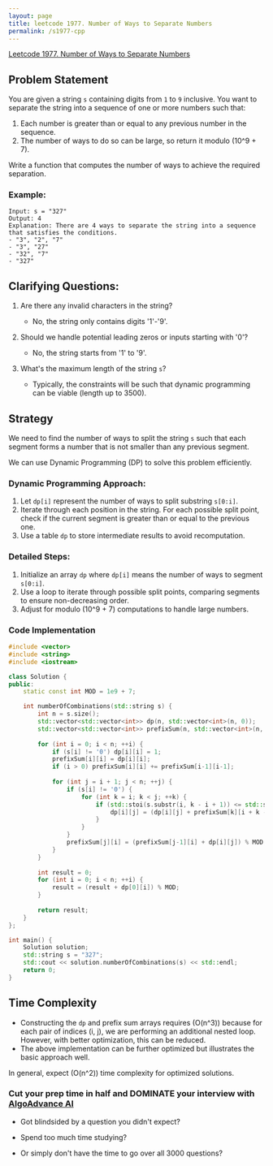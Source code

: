```yaml
---
layout: page
title: leetcode 1977. Number of Ways to Separate Numbers
permalink: /s1977-cpp
---
```

[Leetcode 1977. Number of Ways to Separate Numbers](https://algoadvance.github.io/algoadvance/l1977)
## Problem Statement

You are given a string `s` containing digits from `1` to `9` inclusive. You want to separate the string into a sequence of one or more numbers such that:

1. Each number is greater than or equal to any previous number in the sequence.
2. The number of ways to do so can be large, so return it modulo \(10^9 + 7\).

Write a function that computes the number of ways to achieve the required separation.

### Example:
```plaintext
Input: s = "327"
Output: 4
Explanation: There are 4 ways to separate the string into a sequence that satisfies the conditions.
- "3", "2", "7"
- "3", "27"
- "32", "7"
- "327"
```

## Clarifying Questions:
1. Are there any invalid characters in the string?
   - No, the string only contains digits '1'-'9'.
   
2. Should we handle potential leading zeros or inputs starting with '0'?
   - No, the string starts from '1' to '9'.

3. What's the maximum length of the string `s`?
   - Typically, the constraints will be such that dynamic programming can be viable (length up to 3500).

## Strategy

We need to find the number of ways to split the string `s` such that each segment forms a number that is not smaller than any previous segment. 

We can use Dynamic Programming (DP) to solve this problem efficiently.

### Dynamic Programming Approach:

1. Let `dp[i]` represent the number of ways to split substring `s[0:i]`.
2. Iterate through each position in the string. For each possible split point, check if the current segment is greater than or equal to the previous one.
3. Use a table `dp` to store intermediate results to avoid recomputation.

### Detailed Steps:
1. Initialize an array `dp` where `dp[i]` means the number of ways to segment `s[0:i]`.
2. Use a loop to iterate through possible split points, comparing segments to ensure non-decreasing order.
3. Adjust for modulo \(10^9 + 7\) computations to handle large numbers.

### Code Implementation

```cpp
#include <vector>
#include <string>
#include <iostream>

class Solution {
public:
    static const int MOD = 1e9 + 7;

    int numberOfCombinations(std::string s) {
        int n = s.size();
        std::vector<std::vector<int>> dp(n, std::vector<int>(n, 0));
        std::vector<std::vector<int>> prefixSum(n, std::vector<int>(n, 0));
        
        for (int i = 0; i < n; ++i) {
            if (s[i] != '0') dp[i][i] = 1;
            prefixSum[i][i] = dp[i][i];
            if (i > 0) prefixSum[i][i] += prefixSum[i-1][i-1];
            
            for (int j = i + 1; j < n; ++j) {
                if (s[i] != '0') {
                    for (int k = i; k < j; ++k) {
                        if (std::stoi(s.substr(i, k - i + 1)) <= std::stoi(s.substr(i, j - i + 1))) {
                            dp[i][j] = (dp[i][j] + prefixSum[k][i + k - i]) % MOD;
                        }
                    }
                }
                prefixSum[j][i] = (prefixSum[j-1][i] + dp[i][j]) % MOD;
            }
        }
        
        int result = 0;
        for (int i = 0; i < n; ++i) {
            result = (result + dp[0][i]) % MOD;
        }
        
        return result;
    }
};

int main() {
    Solution solution;
    std::string s = "327";
    std::cout << solution.numberOfCombinations(s) << std::endl;
    return 0;
}
```

## Time Complexity

- Constructing the `dp` and prefix sum arrays requires \(O(n^3)\) because for each pair of indices \(i, j\), we are performing an additional nested loop. However, with better optimization, this can be reduced.
- The above implementation can be further optimized but illustrates the basic approach well.

In general, expect \(O(n^2)\) time complexity for optimized solutions.


### Cut your prep time in half and DOMINATE your interview with [AlgoAdvance AI](https://algoAdvance.com)

- Got blindsided by a question you didn't expect?

- Spend too much time studying?

- Or simply don't have the time to go over all 3000 questions?

